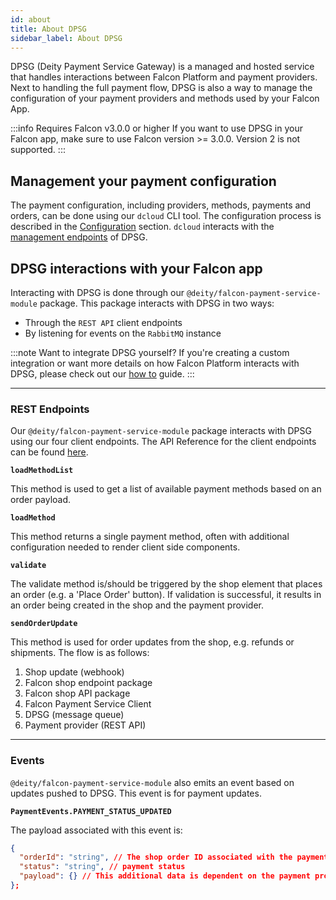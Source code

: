 ```yaml
---
id: about
title: About DPSG
sidebar_label: About DPSG
---
```


DPSG (Deity Payment Service Gateway) is a managed and hosted service that handles interactions between Falcon Platform and payment providers.
Next to handling the full payment flow, DPSG is also a way to manage the configuration of your payment providers and methods used by your Falcon App.

:::info Requires Falcon v3.0.0 or higher
If you want to use DPSG in your Falcon app, make sure to use Falcon version >= 3.0.0. Version 2 is not supported.
:::

## Management your payment configuration

The payment configuration, including providers, methods, payments and orders, can be done using our `dcloud` CLI tool. The configuration process is described in the [Configuration](/dpsg/docs/getting-started/config) section. `dcloud` interacts with the [management endpoints](https://dpsg.deity.cloud/#/Management) of DPSG.


## DPSG interactions with your Falcon app

Interacting with DPSG is done through our `@deity/falcon-payment-service-module` package. This package interacts with DPSG in two ways:
- Through the `REST API` client endpoints
- By listening for events on the `RabbitMQ` instance


:::note Want to integrate DPSG yourself?
If you're creating a custom integration or want more details on how Falcon Platform interacts with DPSG, please check out our [how to](/dpsg/docs/getting-started/usage) guide.
:::

---
### REST Endpoints
Our `@deity/falcon-payment-service-module` package interacts with DPSG using our four client endpoints. The API Reference for the client endpoints can be found [here](https://dpsg.dev.deity.cloud/).

**`loadMethodList`**

This method is used to get a list of available payment methods based on an order payload.

**`loadMethod`**

This method returns a single payment method, often with additional configuration needed to render client side components.

**`validate`**

The validate method is/should be triggered by the shop element that places an order (e.g. a 'Place Order' button). If validation is successful, it results in an order being created in the shop and the payment provider.

**`sendOrderUpdate`**

This method is used for order updates from the shop, e.g. refunds or shipments. The flow is as follows:
1. Shop update (webhook)
2. Falcon shop endpoint package
3. Falcon shop API package
4. Falcon Payment Service Client
5. DPSG (message queue)
6. Payment provider (REST API)

---
### Events

`@deity/falcon-payment-service-module` also emits an event based on updates pushed to DPSG. This event is for payment updates.

**`PaymentEvents.PAYMENT_STATUS_UPDATED`**

The payload associated with this event is:

```json
{
  "orderId": "string", // The shop order ID associated with the payment update
  "status": "string", // payment status
  "payload": {} // This additional data is dependent on the payment provider, it often contains a payment ID
};
```
